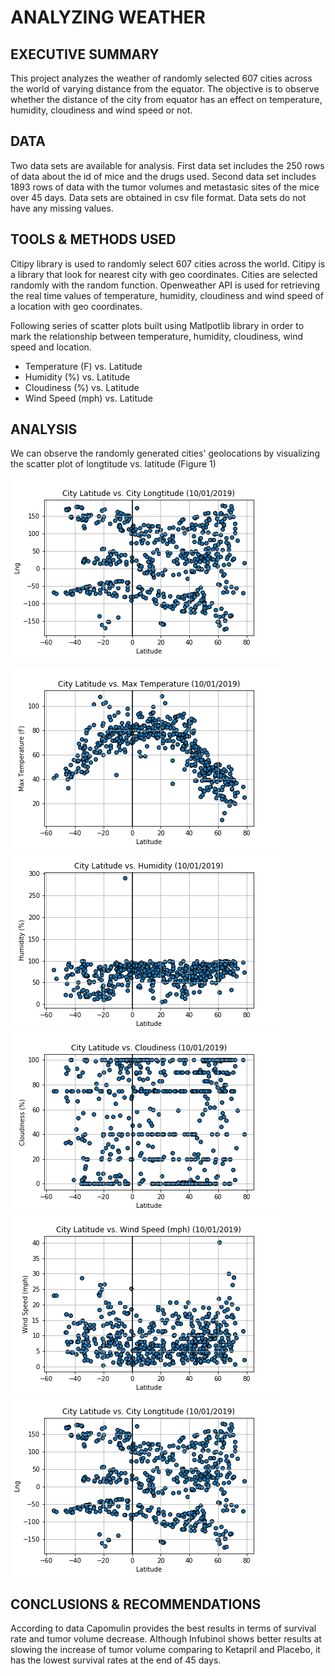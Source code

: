# ANALYZING WEATHER 

## EXECUTIVE SUMMARY
This project analyzes the weather of randomly selected 607 cities across the world of varying distance from the equator. The objective is to observe whether the distance of the city from equator has an effect on temperature, humidity, cloudiness and wind speed or not.

## DATA
Two data sets are available for analysis. First data set includes the 250 rows of data about the id of mice and the drugs used. Second data set includes 1893 rows of data with the tumor volumes and metastasic sites of the mice over 45 days. Data sets are obtained in csv file format. Data sets do not have any missing values. 

## TOOLS & METHODS USED
Citipy library is used to randomly select 607 cities across the world. Citipy is a library that look for nearest city with geo coordinates. Cities are selected randomly with the random function. Openweather API is used for retrieving the real time values of temperature, humidity, cloudiness and wind speed of a location with geo coordinates. 

 Following series of scatter plots built using Matlpotlib library in order to mark the relationship between temperature, humidity, cloudiness, wind speed and location.

* Temperature (F) vs. Latitude
* Humidity (%) vs. Latitude
* Cloudiness (%) vs. Latitude
* Wind Speed (mph) vs. Latitude

## ANALYSIS
We can observe the randomly generated cities' geolocations by visualizing the scatter plot of longtitude vs. latitude (Figure 1)

![](plots/lat_and_lon.png)



![](plots/lat_and_max_temp.png) 
![](plots/lat_and_humidity.png) 
![](plots/lat_and_cloudiness.png) 
![](plots/lat_and_windspeed.png)
![](plots/lat_and_lon.png)

## CONCLUSIONS & RECOMMENDATIONS

According to data Capomulin provides the best results in terms of survival rate and tumor volume decrease. Although Infubinol shows better results at slowing the increase of tumor volume comparing to Ketapril and Placebo, it has the lowest survival rates at the end of 45 days.




